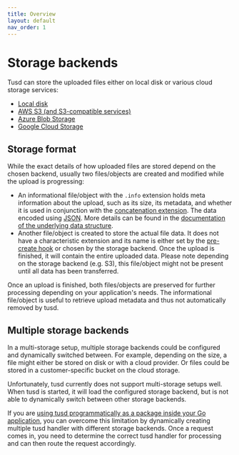 ```yaml
---
title: Overview
layout: default
nav_order: 1
---
```


# Storage backends

Tusd can store the uploaded files either on local disk or various cloud storage services:

- [Local disk](/storage-backends/local-disk/)
- [AWS S3 (and S3-compatible services)](/storage-backends/aws-s3/)
- [Azure Blob Storage](/storage-backends/azure-blob-storage/)
- [Google Cloud Storage](/storage-backends/google-cloud-storage/)

## Storage format

While the exact details of how uploaded files are stored depend on the chosen backend, usually two files/objects are created and modified while the upload is progressing:

- An informational file/object with the `.info` extension holds meta information about the upload, such as its size, its metadata, and whether it is used in conjunction with the [concatenation extension](https://tus.io/protocols/resumable-upload#concatenation). The data encoded using [JSON](https://www.json.org/json-en.html). More details can be found in the [documentation of the underlying data structure](https://pkg.go.dev/github.com/tus/tusd@v1.13.0/pkg/handler#FileInfo). 
- Another file/object is created to store the actual file data. It does not have a characteristic extension and its name is either set by the [pre-create hook](/advanced-topics/hooks/) or chosen by the storage backend. Once the upload is finished, it will contain the entire uploaded data. Please note depending on the storage backend (e.g. S3), this file/object might not be present until all data has been transferred.

Once an upload is finished, both files/objects are preserved for further processing depending on your application's needs. The informational file/object is useful to retrieve upload metadata and thus not automatically removed by tusd.

## Multiple storage backends

In a multi-storage setup, multiple storage backends could be configured and dynamically switched between. For example, depending on the size, a file might either be stored on disk or with a cloud provider. Or files could be stored in a customer-specific bucket on the cloud storage.

Unfortunately, tusd currently does not support multi-storage setups well. When tusd is started, it will load the configured storage backend, but is not able to dynamically switch between other storage backends.

If you are [using tusd programmatically as a package inside your Go application](/advanced-topics/usage-package/), you can overcome this limitation by dynamically creating multiple tusd handler with different storage backends. Once a request comes in, you need to determine the correct tusd handler for processing and can then route the request accordingly.
